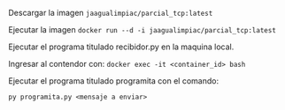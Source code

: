 Descargar la imagen 
```jaagualimpiac/parcial_tcp:latest```

Ejecutar la imagen
```docker run --d -i jaagualimpiac/parcial_tcp:latest```

Ejecutar el programa titulado recibidor.py en la maquina local.

Ingresar al contendor con: 
```docker exec -it <container_id> bash```

Ejecutar el programa titulado programita con el comando:

```py programita.py <mensaje a enviar>```